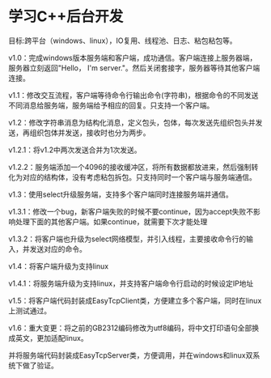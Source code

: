 # 学习C++后台开发

目标:跨平台（windows、linux），IO复用、线程池、日志、粘包粘包等。

v1.0：完成windows版本服务端和客户端，成功通信。客户端连接上服务器端，服务器立刻返回"Hello， I'm server."。然后关闭套接字，服务器等待其他客户端连接。

v1.1：修改交互流程，客户端等待命令行输出命令(字符串)，根据命令的不同发送不同消息给服务端，服务端给予相应的回复。只支持一个客户端。

v1.2：修改字符串消息为结构化消息，定义包头，包体，每次发送先组织包头并发送，再组织包体并发送，接收时也分为两步。

v1.2.1：将v1.2中两次发送合并为1次发送。

v1.2.2：服务端添加一个4096的接收缓冲区，将所有数据都放进来，然后强制转化为对应的结构体，没有考虑粘包拆包。只支持同时一个客户端与服务端通信。

v1.3：使用select升级服务端，支持多个客户端同时连接服务端并通信。

v1.3.1：修改一个bug，新客户端失败的时候不要continue，因为accept失败不影响处理下面的其他客户端。如果continue，就需要下次才能处理

v1.3.2：将客户端也升级为select网络模型，并引入线程，主要接收命令行的输入，并发送对应的命令。

v1.4：将客户端升级为支持linux

v1.4.1：将服务端升级为支持linux，并支持客户端命令行启动的时候设定IP地址

v1.5：将客户端代码封装成EasyTcpClient类，方便建立多个客户端，同时在linux上测试通过。

v1.6：重大变更：将之前的GB2312编码修改为utf8编码，将中文打印语句全部换成英文，更加适配linux。

并将服务端代码封装成EasyTcpServer类，方便调用，并在windows和linux双系统下做了验证。